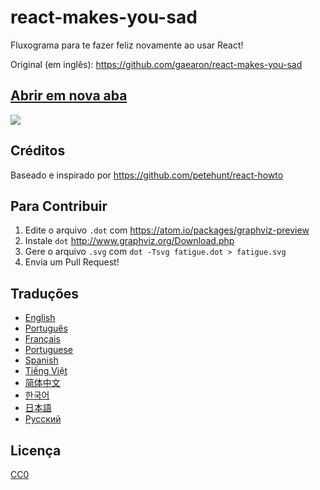 # react-makes-you-sad
Fluxograma para te fazer feliz novamente ao usar React!

Original (em inglês): https://github.com/gaearon/react-makes-you-sad


## <a href='https://cdn.rawgit.com/gaearon/react-makes-you-sad/6dab4ced0c1e5426d60d3d0f86693410bbb00f2b/fatigue.svg' target='_blank'>Abrir em nova aba</a>

<img src='https://cdn.rawgit.com/brunogenaro/react-makes-you-sad/6dab4ced0c1e5426d60d3d0f86693410bbb00f2b/fatigue.svg'>

## Créditos

Baseado e inspirado por https://github.com/petehunt/react-howto

## Para Contribuir

1. Edite o arquivo `.dot` com https://atom.io/packages/graphviz-preview
2. Instale `dot` http://www.graphviz.org/Download.php
3. Gere o arquivo `.svg` com `dot -Tsvg fatigue.dot > fatigue.svg`
4. Envia um Pull Request!

## Traduções

- [English](https://github.com/gaearon/react-makes-you-sad)
- [Português](https://github.com/brunogenaro/react-makes-you-sad)
- [Français](https://github.com/matteodelabre/react-vous-rend-triste)
- [Portuguese](https://github.com/brunogenaro/react-makes-you-sad)
- [Spanish](https://github.com/jvalen/react-makes-you-sad)
- [Tiếng Việt](https://github.com/petehouston/react-makes-you-sad)
- [简体中文](https://github.com/wyvernnot/react-makes-you-sad)
- [한국어](https://github.com/ehrudxo/react-makes-you-sad)
- [日本語](https://github.com/kuy/react-makes-you-sad)
- [Русский](https://github.com/Sacret/react-makes-you-sad)

 

## Licença

[CC0](https://wiki.creativecommons.org/wiki/CC0)

